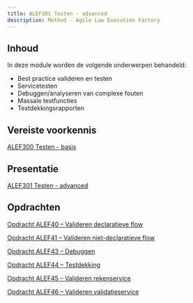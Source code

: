 ```yaml
---
title: ALEF301 Testen - advanced
description: Method - Agile Law Execution Factory
---
```


## Inhoud

In deze module worden de volgende onderwerpen behandeld:
- Best practice valideren en testen
- Servicetesten
- Debuggen/analyseren van complexe fouten
- Massale testfuncties
- Testdekkingsrapporten

## Vereiste voorkennis
[ALEF300 Testen - basis](../ALEF/06-ALEF300.md)


## Presentatie
[ALEF301 Testen - advanced](../../../static/pdf/PresentatieALEF301.pdf)

## Opdrachten
[Opdracht ALEF40 – Valideren declaratieve flow](../../../static/pdf/OpdrachtALEF40.pdf)

[Opdracht ALEF41 – Valideren niet-declaratieve flow](../../../static/pdf/OpdrachtALEF41.pdf)

[Opdracht ALEF43 – Debuggen](../../../static/pdf/OpdrachtALEF43.pdf)

[Opdracht ALEF44 – Testdekking](../../../static/pdf/OpdrachtALEF44.pdf)

[Opdracht ALEF45 – Valideren rekenservice](../../../static/pdf/OpdrachtALEF45.pdf)

[Opdracht ALEF46 – Valideren validatieservice](../../../static/pdf/OpdrachtALEF46.pdf)
